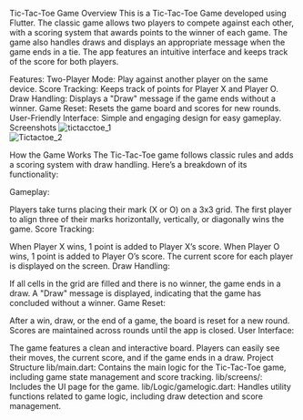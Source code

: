 Tic-Tac-Toe Game
Overview
This is a Tic-Tac-Toe Game developed using Flutter. The classic game allows two players to compete against each other, with a scoring system that awards points to the winner of each game. The game also handles draws and displays an appropriate message when the game ends in a tie. The app features an intuitive interface and keeps track of the score for both players.

Features:
Two-Player Mode: Play against another player on the same device.
Score Tracking: Keeps track of points for Player X and Player O.
Draw Handling: Displays a "Draw" message if the game ends without a winner.
Game Reset: Resets the game board and scores for new rounds.
User-Friendly Interface: Simple and engaging design for easy gameplay.
Screenshots
![tictacctoe_1](https://github.com/user-attachments/assets/ba38f93b-c6c8-47aa-a7b8-0f89d7e6f8e4)  
![Tictactoe_2](https://github.com/user-attachments/assets/de198227-a554-4495-8693-2471a21d0a74)



How the Game Works
The Tic-Tac-Toe game follows classic rules and adds a scoring system with draw handling. Here’s a breakdown of its functionality:

Gameplay:

Players take turns placing their mark (X or O) on a 3x3 grid.
The first player to align three of their marks horizontally, vertically, or diagonally wins the game.
Score Tracking:

When Player X wins, 1 point is added to Player X’s score.
When Player O wins, 1 point is added to Player O’s score.
The current score for each player is displayed on the screen.
Draw Handling:

If all cells in the grid are filled and there is no winner, the game ends in a draw.
A "Draw" message is displayed, indicating that the game has concluded without a winner.
Game Reset:

After a win, draw, or the end of a game, the board is reset for a new round.
Scores are maintained across rounds until the app is closed.
User Interface:

The game features a clean and interactive board.
Players can easily see their moves, the current score, and if the game ends in a draw.
Project Structure
lib/main.dart: Contains the main logic for the Tic-Tac-Toe game, including game state management and score tracking.
lib/screens/: Includes the UI page for the game.
lib/Logic/gamelogic.dart: Handles utility functions related to game logic, including draw detection and score management.
